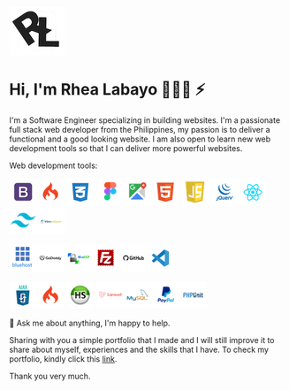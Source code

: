 ![Alt text](assets/images/logo-rl-white.png) 
# Hi, I'm Rhea Labayo 👋✨✨ ⚡

I'm a Software Engineer specializing in building websites. I'm a passionate full stack web developer from the Philippines, my passion is to deliver a functional and a good looking website. I am also open to learn new web development tools so that I can deliver more powerful websites. 


Web development tools:


![Bootstrap](assets/images/skills/Bootstrap.png)![CodeIgniter](assets/images/skills/Codeigniter.png) ![CSS](assets/images/skills/CSS.png) ![Figma](assets/images/skills/Figma.png)![Google Maps API](<assets/images/skills/Google Maps API.png>)![HTML](assets/images/skills/HTML.png) ![Javascript](assets/images/skills/Javascript.png) ![jQuery](assets/images/skills/jQuery.png)![React JS](<assets/images/skills/React JS.png>) ![Tailwind CSS](assets/images/skills/Tailwindcss.png)![Vitro Software](<assets/images/skills/Vitro Software.png>)

![Bluehost](assets/images/skills/Bluehost.png)![Godaddy](assets/images/skills/GoDaddy.png)![WinSCP](assets/images/skills/WinScp.png)![Filezilla](assets/images/skills/Filezilla.png)![Github](assets/images/skills/GitHub.png)![Visual Studio Code](<assets/images/skills/Visual studio code.png>)

![AJAX](assets/images/skills/AJAX.png)![CodeIgniter](assets/images/skills/Codeigniter.png) ![HeidiSQL](<assets/images/skills/Heidi Sql.png>) ![Laravel](assets/images/skills/Laravel.png)![MySQL](assets/images/skills/MySQL.png)![Paypal](assets/images/skills/Paypal.png)![PHP Unit](assets/images/skills/PHPUnit.png)  



💬 Ask me about anything, I'm happy to help.

<!-- - 🔭 I’m currently working on ...
- 🌱 I’m currently learning ...
- 👯 I’m looking to collaborate on ...
- 🤔 I’m looking for help with ...
- 📫 How to reach me: ...
- 😄 Pronouns: ...
- ⚡ Fun fact: ... -->

Sharing with you a simple portfolio that I made and I will still improve it to share about myself, experiences and the skills that I have. To check my portfolio, kindly click this [link](https://rhealabayo.com/).

Thank you very much.